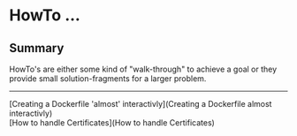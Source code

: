 # HowTo ...

## Summary
HowTo's are either some kind of "walk-through" to achieve a goal or they provide small solution-fragments for a larger problem.
 
---

[Creating a Dockerfile 'almost' interactivly](Creating a Dockerfile almost interactivly)  
[How to handle Certificates](How to handle Certificates)  

